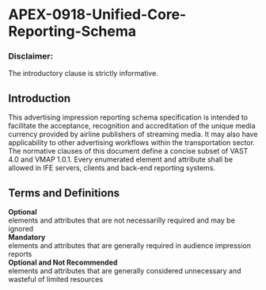# APEX-0918-Unified-Core-Reporting-Schema
### Disclaimer: 
The introductory clause is strictly informative.
## Introduction 
This advertising impression reporting schema specification is intended to facilitate the acceptance, recognition and accreditation of the unique media currency provided by airline publishers of streaming media. It may also have applicability to other advertising workflows within the transportation sector.
The normative clauses of this document define a concise subset of VAST 4.0 and VMAP 1.0.1. Every enumerated element and attribute shall be allowed in IFE servers, clients and back-end reporting systems.
## Terms and Definitions
**Optional**  
elements and attributes that are not necessarilly required and may be ignored  
**Mandatory**  
elements and attributes that are generally required in audience impression reports  
**Optional and Not Recommended**  
elements and attributes that are generally considered unnecessary and wasteful of limited resources  
